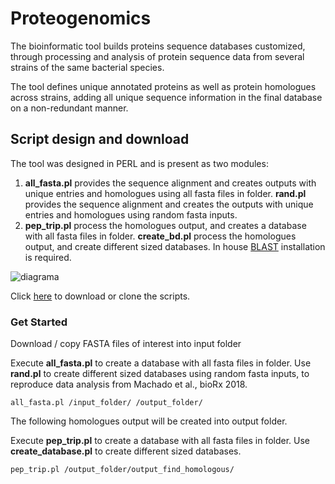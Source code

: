 # Proteogenomics

The bioinformatic tool builds proteins sequence databases customized, through processing and analysis of protein sequence data from several strains of the same bacterial species.

The tool defines unique annotated proteins as well as protein homologues across strains, adding all unique sequence information in the final database on a non-redundant manner.

## Script design and download

The tool was designed in PERL and is present as two modules: 
1. **all_fasta.pl** provides the sequence alignment and creates outputs with unique entries and homologues using all fasta files in folder. **rand.pl** provides the sequence alignment and creates the outputs with unique entries and homologues using random fasta inputs.
2. **pep_trip.pl** process the homologues output, and creates a database with all fasta files in folder. **create_bd.pl** process the homologues output, and create different sized databases. In house [BLAST](https://blast.ncbi.nlm.nih.gov/Blast.cgi) installation is required.

![diagrama](https://user-images.githubusercontent.com/8170234/46799804-26eb2580-cd2c-11e8-95bb-4a2da2b573d9.png)

Click [here](https://github.com/karlactm/Proteogenomics.git) to download or clone the scripts.

### Get Started

Download / copy FASTA files of interest into input folder 

Execute **all_fasta.pl** to create a database with all fasta files in folder. Use **rand.pl** to create different sized databases using random fasta inputs, to reproduce data analysis from Machado et al., bioRx 2018.

```
all_fasta.pl /input_folder/ /output_folder/
```

The following homologues output will be created into output folder. 

Execute **pep_trip.pl** to create a database with all fasta files in folder. Use **create_database.pl** to create different sized databases. 

```
pep_trip.pl /output_folder/output_find_homologous/
```







